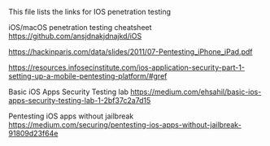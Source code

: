 This file lists the links for IOS penetration testing

iOS/macOS penetration testing cheatsheet
https://github.com/ansjdnakjdnajkd/iOS

https://hackinparis.com/data/slides/2011/07-Pentesting_iPhone_iPad.pdf

https://resources.infosecinstitute.com/ios-application-security-part-1-setting-up-a-mobile-pentesting-platform/#gref

Basic iOS Apps Security Testing lab
https://medium.com/ehsahil/basic-ios-apps-security-testing-lab-1-2bf37c2a7d15

Pentesting iOS apps without jailbreak
https://medium.com/securing/pentesting-ios-apps-without-jailbreak-91809d23f64e
